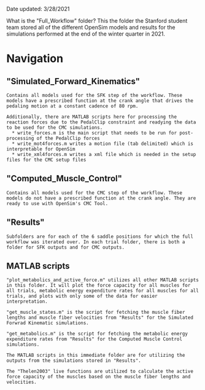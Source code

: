 Date updated: 3/28/2021

What is the "Full_Workflow" folder?
This the folder the Stanford student team stored all of the different OpenSim models and results for the simulations performed at the end of the winter quarter in 2021.

# Navigation
## "Simulated_Forward_Kinematics"
	Contains all models used for the SFK step of the workflow. These models have a prescribed function at the crank angle that drives the pedaling motion at a constant cadence of 80 rpm.

	Additionally, there are MATLAB scripts here for processing the reaction forces due to the PedalClip constraint and readying the data to be used for the CMC simulations.
	  * write_forces.m is the main script that needs to be run for post-processing of the PedalClip forces
	  * write_mot4forces.m writes a motion file (tab delimited) which is interpretable for OpenSim
	  * write_xml4forces.m writes a xml file which is needed in the setup files for the CMC setup files


## "Computed_Muscle_Control"
	Contains all models used for the CMC step of the workflow. These models do not have a prescribed function at the crank angle. They are ready to use with OpenSim's CMC Tool.

## "Results"
	Subfolders are for each of the 6 saddle positions for which the full workflow was iterated over. In each trial folder, there is both a folder for SFK outputs and for CMC outputs.

## MATLAB scripts
	"plot_metabolics_and_active_force.m" utilizes all other MATLAB scripts in this folder. It will plot the force capacity for all muscles for all trials, metabolic energy expenditure rates for all muscles for all trials, and plots with only some of the data for easier interpretation.

	"get_muscle_states.m" is the script for fetching the muscle fiber lengths and muscle fiber velocities from "Results" for the Simulated Forwrad Kinematic simulations.

	"get_metabolics.m" is the script for fetching the metabolic energy expenditure rates from "Results" for the Computed Muscle Control simulations.

	The MATLAB scripts in this immediate folder are for utilizing the outputs from the simulations stored in "Results".
	
	The "Thelen2003" live functions are utilized to calculate the active force capacity of the muscles based on the muscle fiber lengths and velocities.
